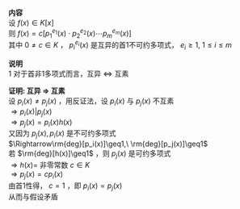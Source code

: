 **内容**  
设 $f(x)\in K[x]$  
则 $f(x)=c[p_1^{e_1}(x)\cdot p_2^{e_2}(x)\cdots p_m^{e_m}(x)]$  
其中 $0\neq c\in K$ ， $p_i^{e_i}(x)$ 是互异的首1不可约多项式， $e_i\geq1,\ 1\leq i\leq m$  
  
**说明**  
1 对于首非1多项式而言，互异 $\Leftrightarrow$ 互素  
  
**证明: 互异 $\Rightarrow$ 互素**  
设 $p_i(x)\neq p_j(x)$ ，用反证法，设 $p_i(x)$ 与 $p_j(x)$ 不互素  
 $\Rightarrow p_i(x)|p_j(x)$  
 $\Rightarrow p_j(x)=p_i(x)h(x)$  
又因为 $p_j(x),p_i(x)$ 是不可约多项式  
 $\Rightarrow\rm{deg}[p_i(x)]\geq1,\ \rm{deg}[p_j(x)]\geq1$  
若 $\rm{deg}[h(x)]\geq1$ ，则 $p_j(x)$ 是可约多项式  
 $\Rightarrow h(x)=$ 非零常数 $c\in K$  
 $\Rightarrow p_j(x)=cp_i(x)$  
由首1性得， $c=1$ ，即 $p_i(x)=p_j(x)$  
从而与假设矛盾  
